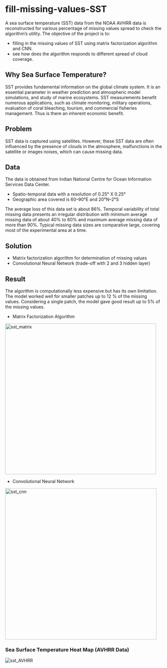 # fill-missing-values-SST
A sea surface temperature (SST) data from the NOAA AVHRR data is reconstructed for various percentage of missing values spread to check the algorithm’s utility. The objective of the project is to:
* filling in the missing values of SST using matrix factorization algorithm and CNN.
* see how does the algorithm responds to different spread of cloud coverage. 

## Why Sea Surface Temperature?
SST provides fundamental information on the global climate system. It is an essential parameter in weather prediction and atmospheric model simulations, and study of marine ecosystems. SST measurements benefit numerous applications, such as climate monitoring, military operations, evaluation of coral bleaching, tourism, and commercial fisheries management. Thus is there an inherent economic benefit. 

## Problem
SST data is captured using satellites. However, these SST data are often influenced by the presence of clouds in the atmosphere, malfunctions in the satellite or images noises, which can cause missing data.

## Data

The data is obtained from Indian National Centre for Ocean Information Services Data Center.

* Spatio-temporal data with a resolution of  0.25° X 0.25°
* Geographic area covered is 60–90°E and 20°N–2°S

The average loss of this data set is about 86%. Temporal variability of total missing data presents an irregular distribution with minimum average missing data of about 40% to 60% and maximum average missing data of more than 90%. Typical missing data sizes are comparative large, covering most of the experimental area at a time.


## Solution
* Matrix factorization algorithm for determination of missing values
* Convolutional Neural Network (trade-off with 2 and 3 hidden layer)

## Result
The algorithm is computationally less expensive but has its own limitation. The model worked well for smaller patches up to 12 % of the missing values. Considering a single patch, the model gave good result up to 5% of the missing values.
* Matrix Factorization Algorithm

<img width="484" alt="sst_matrix" src="https://user-images.githubusercontent.com/12899164/236991861-f90bb852-0bda-41f1-a15a-269a1cbfd105.png">


* Convolutional Neural Network

<img width="485" alt="sst_cnn" src="https://user-images.githubusercontent.com/12899164/236991826-f9a1dacb-311e-43f6-9ca8-0b537cf476fd.png">


### Sea Surface Temperature Heat Map (AVHRR Data)

![sst_AVHRR](https://user-images.githubusercontent.com/12899164/236992124-53b4100c-aaca-488b-bf8d-f86ff1857daf.jpg)


